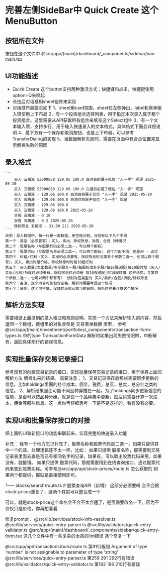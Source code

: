 # 完善左侧SideBar中 Quick Create 这个MenuButton
## 按钮所在文件
 按钮在这个文件中 @src/app/(main)/dashboard/_components/sidebar/nav-main.tsx
## UI功能描述
 - Quick Create 这个button支持两种激活方式：快捷键和点击，快捷键使用option+Q来唤起
 - 点击后对话框用sheet组件来实现
 - 对话框布局要求如下
  1、sheet用card包围，sheet在左侧弹出，label和表单输入项使用上下布局
  2、有一个投资组合选择列表，用于指定本次录入属于那个投资组合。这里需要从API获取所有组合来填充这个Select组件
  3、有一个文本输入项，支持多行，用于输入快速录入的文本格式，具体格式下面会详细说明
  4、最下方有一个保存和取消按钮，也是上下布局，可以参考TransferDialog的实现
  5、当数据解析失败时，需要在页面中有合适位置来显示解析失败的原因

## 录入格式
    ```
        买入 五粮液 SZ000858 129.06 100.0 白酒目前属于低位 "入一手" 观望 2025-05-20
        买入 五粮液 SZ000858 129.06 100.0 白酒目前属于低位 "入一手" 观望 
        买入 五粮液 - 129.06 100.0 白酒目前属于低位 "入一手" 观望 2025-05-20
        买入 五粮液 - 129.06 100.0 白酒目前属于低位 "入一手" 观望
        买入 五粮液 - 129.06 100.0
        买入 五粮液 - 129.06 100.0 2025-05-20
        合股 五粮液 - 0 10
        拆股 五粮液 - 0 2 2025-05-20
        除权除息 五粮液 - 31.69 2|1 2025-05-20
    ```
    说明：录入数据中，每一行是一条数据，用空格分割。分别有以下几个字段
    第一个：类型（必须要有）：买入，卖出，除权除息，拆股，合股 5种情况
    第二个：股票名称（与股票代码必须二选一，可以两个都有）
    第三个：股票代码（与股票名称必须二选一，可以两个都有），这个可能不填，但是用 - 占位
    第四个：价格/红利（买入，卖出时必须要有，除权除息时与第五个参数二选一，也可以两个都有），买入、卖出时是价格，除权除息时时每10股红利
    第五个：买入数量/卖出数量/多少股合一股/每股拆成多少股/每10股送股|每10股转增（买入/卖出/合股/拆股时必须要有，除权除息时必须是 每10股送股|每10股转增 这种格式，与第四个参数二选一，也可以两个都有有） 分别对应类型为 买入/卖出/合股/拆股/除权除息
    第六个：备注，这个内容可能包含空格，解析时需要考虑这个情况
    第七个：日期，这个可不填，没填的话默认取当前日期，解析时也要注意这个情况

## 解析方法实现
 需要根据上面提到的录入格式和规则说明，实现一个方法来解析输入的内容，然后返回一个数组，数组里的对象类型是 交易表单数据 类型，
 参考 @src/app/(main)/investment/portfolios/_components/transaction-form-types.ts  中的type TransactionFormData
 解析时如果出现失败情况时，中断解析，返回具体那行的错误信息。

 ## 实现批量保存交易记录接口
 参考现有的创建交易记录的接口，实现批量保存交易记录的接口，用于保存上面的 解析方法 解析出来的结果。
 需要注意：
 1、交易记录保存后那些需要同步更新的信息，比如holdings里面的持仓成本，佣金，税费，总买，总卖，总分红之类的信息。
 2、解析结果里面可能不同品种穿插在一起，为了holdings同步更新信息的性能，是否可以按品种分组，就是说一个品种集中更新，然后只需要计算一次成本，佣金等那些信息。这一点你再仔细思考一下是不是这样的，看有没有必要。

 ## 实现UI和批量保存接口的对接
 把上面的UI和新接口的功能串联起来，实现完整的快速录入功能


 补充：
 我有一个地方忘记补充了，股票名称和股票代码是二选一，如果只提供其中一个的话，处理逻辑还不太一样，比如：
 如果只提供 股票名称，那需要到交易记录表里面去查是否已有相同名字的记录，如果有，可以取出股票代码来用，如果没有，就报错。
 如果只提供 股票代码，那就需要用到在线查询接口，通过股票代码来查到股票名称。可参考@src/app/api/stock-prices/route.ts 怎么获取的
 如果两个都提供，那就是直接使用即可。

└── stocks/search/route.ts      # 股票查询API（新增）  这部分必须要吗 会不会跟stock-prices重复了，这两个其实可以整合成一个

 可以，就是stock-price这个命名会不会不太合适了，是否需要改名一下，因为不仅仅只是价格，你再想看看



 修复prompt：
 @src/lib/services/stock-info-resolver.ts
 @src/lib/services/quick-entry-parser.ts
 @src/lib/validators/quick-entry-validator.ts
 @src/app/(main)/dashboard/_components/sidebar/quick-entry-form.tsx
 这几个文件中有一些复杂的太高的lint错误 逐个修复一下

 @src/app/api/transactions/bulk/route.ts 第91行报错 Argument of type 'number' is not assignable to parameter of type 'string'
 @src/lib/services/quick-entry-parser.ts 第259 291 292行有错误
 @src/lib/validators/quick-entry-validator.ts 第183 196 210行有错误